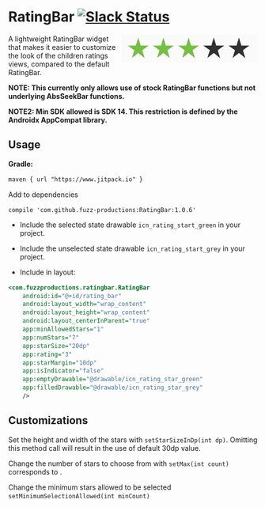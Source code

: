 RatingBar [![Slack Status](https://fuzz-opensource.herokuapp.com/badge.svg)](https://fuzz-opensource.herokuapp.com/)
=========================

<img src="art/demo.png" width="275" align="right"/>

A lightweight RatingBar widget that makes it easier to customize the look of the children ratings views, compared to the default RatingBar.

**NOTE: This currently only allows use of stock RatingBar functions but not underlying AbsSeekBar functions.**

**NOTE2: Min SDK allowed is SDK 14. This restriction is defined by the Androidx AppCompat library.**

Usage
-----
**Gradle:**

```xml
maven { url "https://www.jitpack.io" }
```
Add to dependencies
```
compile 'com.github.fuzz-productions:RatingBar:1.0.6'
```

- Include the selected state drawable `icn_rating_start_green` in your project.
- Include the unselected state drawable `icn_rating_start_grey` in your project.

- Include in layout:

```xml
<com.fuzzproductions.ratingbar.RatingBar
    android:id="@+id/rating_bar"
    android:layout_width="wrap_content"
    android:layout_height="wrap_content"
    android:layout_centerInParent="true"
    app:minAllowedStars="1"
    app:numStars="7"
    app:starSize="20dp"
    app:rating="3"
    app:starMargin="10dp"
    app:isIndicator="false"
    app:emptyDrawable="@drawable/icn_rating_star_green"
    app:filledDrawable="@drawable/icn_rating_star_grey"
    />
```

Customizations
--------------

Set the height and width of the stars with `setStarSizeInDp(int dp)`. Omitting this method call will result in the use of
default 30dp value.

Change the number of stars to choose from with `setMax(int count)` corresponds to .

Change the minimum stars allowed to be selected `setMinimumSelectionAllowed(int minCount)`
